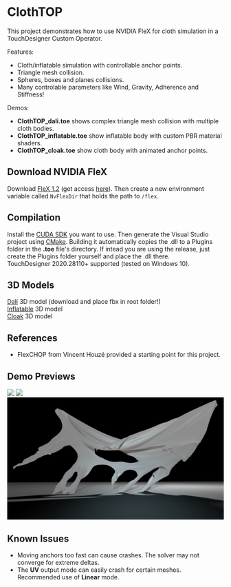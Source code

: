 # ClothTOP

This project demonstrates how to use NVIDIA FleX for cloth simulation in a TouchDesigner Custom Operator. 

Features:
- Cloth/inflatable simulation with controllable anchor points.
- Triangle mesh collision.
- Spheres, boxes and planes collisions.
- Many controlable parameters like Wind, Gravity, Adherence and Stiffness!

Demos:
- **ClothTOP_dali.toe** shows complex triangle mesh collision with multiple cloth bodies.
- **ClothTOP_inflatable.toe** show inflatable body with custom PBR material shaders.
- **ClothTOP_cloak.toe** show cloth body with animated anchor points.

## Download NVIDIA FleX

Download [FleX 1.2](https://github.com/NVIDIAGameWorks/FleX) (get access [here](https://developer.nvidia.com/gameworks-source-github)). Then create a new environment variable called `NvFlexDir` that holds the path to `/flex`.

## Compilation

Install the [CUDA SDK](https://developer.nvidia.com/Cuda-downloads) you want to use. Then generate the Visual Studio project using [CMake](https://cmake.org/download/). Building it automatically copies the .dll to a Plugins folder in the **.toe** file's directory. If intead you are using the release, just create the Plugins folder yourself and place the .dll there. <br>
TouchDesigner 2020.28110+ supported (tested on Windows 10).

## 3D Models

[Dali](https://sketchfab.com/3d-models/dalithe-persistence-of-memory-ab3e99facbdb4d9d8661d3f07815638e) 3D model (download and place fbx in root folder!) <br>
[Inflatable](https://www.turbosquid.com/3d-models/unity-decor-model-1360123) 3D model <br>
[Cloak](https://www.turbosquid.com/3d-models/free-cloak-cape-robe-3d-model/299477) 3D model <br>

## References

- FlexCHOP from Vincent Houzé provided a starting point for this project.

## Demo Previews

![](img/dali_gif.gif)
![](img/balloon_gif.gif)
![](img/cloak_bmp.bmp)

## Known Issues
- Moving anchors too fast can cause crashes. The solver may not converge for extreme deltas.
- The **UV** output mode can easily crash for certain meshes. Recommended use of **Linear** mode.